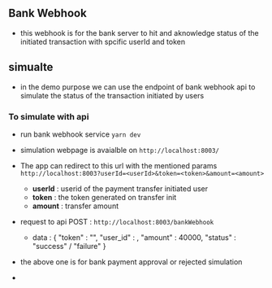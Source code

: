## Bank Webhook

- this webhook is for the bank server to hit and aknowledge status of the initiated transaction with spcific userId and token

## simualte

- in the demo purpose we can use the endpoint of bank webhook api to simulate the status of the transaction initiated by users

### To simulate with api

- run bank webhook service `yarn dev`
- simulation webpage is avaialble on `http://localhost:8003/`
- The app can redirect to this url with the mentioned params `http://localhost:8003?userId=<userId>&token=<token>&amount=<amount>`

  - **userId** : userid of the payment transfer initiated user
  - **token** : the token generated on transfer init
  - **amount** : transfer amount

- request to api POST : `http://localhost:8003/bankWebhook`
  - data : {
    "token" : "<token generated from client>",
    "user_id" : <user id in the db>,
    "amount" : 40000,
    "status" : "success" / "failure"
    }
- the above one is for bank payment approval or rejected simulation
-
